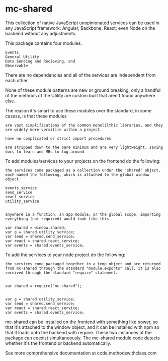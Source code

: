 # mc-shared


This collection of native JavaScript unopinionated services can be used in any JavaScript framework: Angular, Backbone, React; even Node on the backend without any adjustments.


This package cantains four modules.


	Events
	General Utility
	Data Sending and Recieving, and
	Observable
	
	
There are no dependencies and all of the services are independent from each other

None of these module patterns are new or ground breaking, only a handful of the methods of the Utility are custom built that aren't found anywhere else. 


The reason it's smart to use these modules over the standard, in some casess, is that these modules


	are vast simplifications of the common monolilthic libraries, and they are widely more versitile within a project. 

	have no complicated or strict import procedures

	are stripped down to the bare minimum and are very lightweight, saving docs to learn and MBs to lug around




To add modules/services to your projects on the frontend do the following:

	the services come packaged as a collection under the 'shared' object, each named the following, which is attached to the global window object 

	events_service
	send_service
	react_service
	utility_service


	anywhere in a function, an app module, or the global scope, importing everything (not required) would look like this
	
	var shared = window.shared;
	var g = shared.utility_service;
	var send = shared.send_service;
	var react = shared.react_service;
	var events = shared.events_service;



To add the services to your node project do the following:


	the services come packaged together in a temp object and are returned from mc-shared through the standard "module.exports" call, it is also received through the standard "require" statement.


	var shared = require("mc-shared");


	var g = shared.utility_service;
	var send = shared.send_service;
	var react = shared.react_service;
	var events = shared.events_service;




mc-shared can be installed on the frontend with something like bower, so that it's attached to the window object, and it can be installed with npm so that it loads onto the backend with require. These two instances of the package can coexist simultaneously. The mc-shared module code detects whether it's the frontend or backend automatically. 




See more comprehensive documentation at code.methodswithclass.com




	
